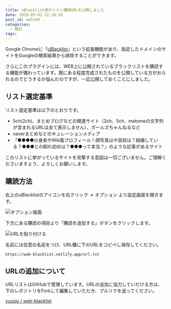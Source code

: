 ```yaml
---
title: uBlacklist用のリスト購読URLを公開しました
date: 2020-05-01 12:18:18
post_id: ma5z69
categories:
  - 雑記
tags:
---
```


Google Chromeに「[uBlacklist](https://chrome.google.com/webstore/detail/ublacklist/pncfbmialoiaghdehhbnbhkkgmjanfhe?hl=ja)」という拡張機能があり、指定したドメインのサイトをGoogleの検索結果から排除することができます。

<!-- more -->

さらにこのプラグインには、WEB上に公開されているブラックリストを購読する機能が備わっています。既にある程度完成されたものを公開している方がおられるのでどうするか悩んだのですが、一応公開しておくことにしました。


## リスト選定基準

リスト選定基準は以下のとおりです。

- 5ch(2ch)、まとめブログなどの関連サイト（2ch、5ch、matomeの文字列が含まれるURLは全て表示しません）、ガールズちゃんねるなど
- naverまとめなどのキュレーションメディア
- 「●●●●の身長やWik風プロフィール！顔写真はや高校は？結婚している？●●●との馴れ初めは？●●●って本当？」のような記事があるサイト

<div class="alert warning">このリストに挙がっているサイトを攻撃する意図は一切ございません。ご理解くださいますよう、よろしくお願いします。</div>


## 購読方法

右上のuBlacklistのアイコンを右クリック → オプション より設定画面を開きます。

![オプション画面](1.png)

下方にある購読の項目より「購読を追加する」ボタンをクリックします。

![URLを貼り付ける](2.png)

名前には任意の名前をつけ、URL欄に下のURLをコピペし保存してください。

```
https://web-blacklist.netlify.app/url.txt
```

## URLの追加について

URLリストはGitHubで管理しています。URLの追加に協力していだける方は、下のレポジトリをForkして編集していただき、プルリクを送ってください。

<a href="https://github.com/yussio/web-blacklist" class="card-link">yussio / web-blacklist</a>
